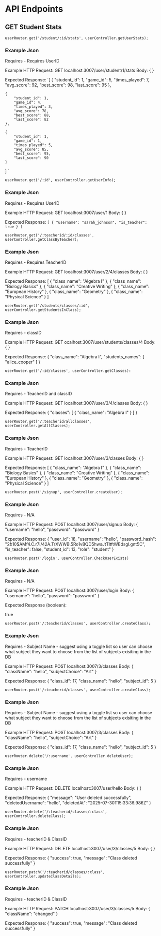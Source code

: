 # API Endpoints

## GET Student Stats
`userRouter.get('/student/:id/stats', userController.getUserStats); `
### Example Json

Requires - Requires UserID

Example HTTP Request: 
GET localhost:3007/user/student/1/stats
Body: {
}

Expected Response:
`[
{
        "student_id": 1,
        "game_id": 5,
        "times_played": 7,
        "avg_score": 92,
        "best_score": 98,
        "last_score": 95
    },

    {
        "student_id": 1,
        "game_id": 4,
        "times_played": 3,
        "avg_score": 78,
        "best_score": 88,
        "last_score": 82
    },

    {
        "student_id": 1,
        "game_id": 1,
        "times_played": 5,
        "avg_score": 85,
        "best_score": 95,
        "last_score": 90
    }
] `



`userRouter.get('/:id', userController.getUserInfo); `
### Example Json

Requires - Requires UserID

Example HTTP Request: 
GET localhost:3007/user/1
Body: {
}

Expected Response:
`[
    {
        "username": "sarah_johnson",
        "is_teacher": true
    }
]`



`userRouter.get('/:teacherid/:id/classes', userController.getClassByTeacher);` 
### Example Json

Requires - Requires TeacherID

Example HTTP Request: 
GET localhost:3007/user/2/4/classes
Body: {
}

Expected Response:
[
    {
        "class_name": "Algebra I"
    },
    {
        "class_name": "Biology Basics"
    },
    {
        "class_name": "Creative Writing"
    },
    {
        "class_name": "European History"
    },
    {
        "class_name": "Geometry"
    },
    {
        "class_name": "Physical Science"
    }
]




`userRouter.get('/students/classes/:id', userController.getStudentsInClass);`
### Example Json

Requires - classID

Example HTTP Request: 
GET ocalhost:3007/user/students/classes/4
Body: {
}

Expected Response:
{
    "class_name": "Algebra I",
    "students_names": [
        "alice_cooper"
    ]
}


`userRouter.get('/:id/classes', userController.getClasses):`  

### Example Json

Requires - TeacherID and classID

Example HTTP Request: 
GET localhost:3007/user/3/4/classes
Body: {
}

Expected Response:
{
    "classes": [
        {
            "class_name": "Algebra I"
        }
    ]
}

`userRouter.get('/:teacherid/allclasses', userController.getAllClasses);`
### Example Json

Requires - TeacherID 

Example HTTP Request: 
GET localhost:3007/user/3/classes
Body: {
}

Expected Response:
[
    {
        "class_name": "Algebra I"
    },
    {
        "class_name": "Biology Basics"
    },
    {
        "class_name": "Creative Writing"
    },
    {
        "class_name": "European History"
    },
    {
        "class_name": "Geometry"
    },
    {
        "class_name": "Physical Science"
    }
]


`userRouter.post('/signup', userController.createUser);`
### Example Json
Requires - N/A

Example HTTP Request: 
POST localhost:3007/user/signup
Body: {
    "username": "hello",
    "password": "password"
}

Expected Response:
{
    "user_id": 18,
    "username": "hello",
    "password_hash": "$2b$10$AMf4.C.r7i/42A.TrXWWB.5Ro1vBQD5hwsJtTltftWEdsgI.gnt5C",
    "is_teacher": false,
    "student_id": 13,
    "role": "student"
}

`userRouter.post('/login', userController.CheckUserExists)`
### Example Json
Requires - N/A

Example HTTP Request: 
POST localhost:3007/user/login
Body: {
    "username": "hello",
    "password": "password"
}

Expected Response (boolean):

true 

`userRouter.post('/:teacherid/classes', userController.createClass); `

### Example Json
Requires - Subject Name - suggest using a toggle list so user can choose what subject they want to choose from the list of subjects exisiting in the DB

Example HTTP Request: 
POST localhost:3007/3/classes
Body: {
    "className": "hello",
    "subjectChoice": "Art"
}

Expected Response:
{
    "class_id": 17,
    "class_name": "hello",
    "subject_id": 5
}

`userRouter.post('/:teacherid/classes', userController.createClass);`
### Example Json
Requires - Subject Name - suggest using a toggle list so user can choose what subject they want to choose from the list of subjects exisiting in the DB

Example HTTP Request: 
POST localhost:3007/3/classes
Body: {
    "className": "hello",
    "subjectChoice": "Art"
}

Expected Response:
{
    "class_id": 17,
    "class_name": "hello",
    "subject_id": 5
}

`userRouter.delete('/:username', userController.deleteUser);`
### Example Json
Requires - username

Example HTTP Request: 
DELETE localhost:3007/user/hello
Body: {
}

Expected Response:
{
    "message": "User deleted successfully",
    "deletedUsername": "hello",
    "deletedAt": "2025-07-30T15:33:36.986Z"
}

`userRouter.delete('/:teacherid/classes/:class', userController.deleteClass);`  
### Example Json
Requires - teacherID & ClassID

Example HTTP Request: 
DELETE localhost:3007/user/3/classes/5
Body: {
}

Expected Response:
{
    "success": true,
    "message": "Class deleted successfully"
}

`userRouter.patch('/:teacherid/classes/:class', userController.updateClassDetails); `
### Example Json
Requires - teacherID & ClassID

Example HTTP Request: 
PATCH localhost:3007/user/3/classes/5
Body: {
    "className": "changed"
}

Expected Response:
{
    "success": true,
    "message": "Class deleted successfully"
}
